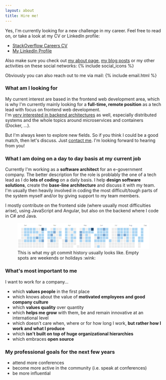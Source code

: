 ```yaml
---
layout: about
title: Hire me!
---
```


Yes, I'm currently looking for a new challenge in my career. Feel free to read on, or take a look at my CV or LinkedIn profile:

- <a href="http://stackoverflow.com/cv/juri" target="_blank">StackOverflow Careers CV</a>
- <a href="https://it.linkedin.com/in/juristr" target="_blank">My LinkedIn Profile</a>

Also make sure you check out [my about page](/about), [my blog posts](/blog) or my other activities on these social networks: {% include social_icons %}

Obviously you can also reach out to me via mail: {% include email.html %}

### What am I looking for

My current interest are based in the frontend web development area, which is why I'm currently mainly looking for a **full-time, remote position** as a tech lead with focus on frontend web development.  
I'm [very interested in backend architectures](/about#interests) as well, especially distributed systems and the whole topics around microservices and containers (Docker, ...).

But I'm always keen to explore new fields. So if you think I could be a good match, then let's discuss. Just [contact me](/about#contact). I'm looking forward to hearing from you!

### What I am doing on a day to day basis at my current job

Currently I'm working as a **software architect** for an e-government company. The better description for the role is problably the one of a tech lead as I do **lots of coding** on a daily basis. I help **design software solutions**, create the **base-line architecture** and discuss it with my team. I'm usually then heavily involved in coding the most difficult/tough parts of the system myself and/or by giving support to my team members.

I mostly contribute on the frontend side (where usually most difficulties arise), using JavaScript and Angular, but also on the backend where I code in C# and Java.

<figure>
  <img src="/about/imgs/git-commit-history.png">
  <figcaption>This is what my git commit history usually looks like. Empty spots are weekends or holidays :wink:</figcaption>
</figure>

### What's most important to me

I want to work for a company...

- which **values people** in the first place
- which knows about the value of **motivated employees and good company culture**
- which **values quality** over quantity
- which **helps me grow** with them, be and remain innovative at an international level
- which doesn't care when, where or for how long I work, **but rather how I work and what I produce**
- which **isn't built on top of huge organizational hierarchies**
- which embraces **open source**

### My professional goals for the next few years

- attend more conferences
- become more active in the community (i.e. speak at conferences)
- be more influential


